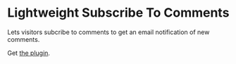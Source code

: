 Lightweight Subscribe To Comments
=================================

Lets visitors subcribe to comments to get an email notification of new comments.

Get [the plugin](https://wordpress.org/plugins/comment-notifier-no-spammers/).
